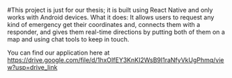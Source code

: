 #This project is just for our thesis; it is built using React Native and only works with Android devices. 
What it does: It allows users to request any kind of emergency get their coordinates and, connects them with a responder, and gives them real-time directions by putting both of them on a map and using chat tools to keep in touch.

You can find our application here at https://drive.google.com/file/d/1hxOIfEY3KnKI2WsB9I1raNfyVkUgPhmq/view?usp=drive_link
